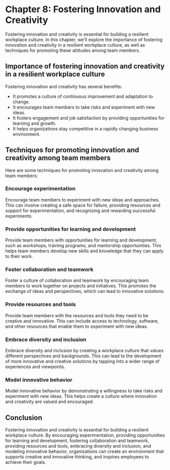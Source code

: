 Chapter 8: Fostering Innovation and Creativity
==============================================

Fostering innovation and creativity is essential for building a resilient workplace culture. In this chapter, we'll explore the importance of fostering innovation and creativity in a resilient workplace culture, as well as techniques for promoting these attitudes among team members.

Importance of fostering innovation and creativity in a resilient workplace culture
----------------------------------------------------------------------------------

Fostering innovation and creativity has several benefits:

* It promotes a culture of continuous improvement and adaptation to change.
* It encourages team members to take risks and experiment with new ideas.
* It fosters engagement and job satisfaction by providing opportunities for learning and growth.
* It helps organizations stay competitive in a rapidly changing business environment.

Techniques for promoting innovation and creativity among team members
---------------------------------------------------------------------

Here are some techniques for promoting innovation and creativity among team members:

### Encourage experimentation

Encourage team members to experiment with new ideas and approaches. This can involve creating a safe space for failure, providing resources and support for experimentation, and recognizing and rewarding successful experiments.

### Provide opportunities for learning and development

Provide team members with opportunities for learning and development, such as workshops, training programs, and mentorship opportunities. This helps team members develop new skills and knowledge that they can apply to their work.

### Foster collaboration and teamwork

Foster a culture of collaboration and teamwork by encouraging team members to work together on projects and initiatives. This promotes the exchange of ideas and perspectives, which can lead to innovative solutions.

### Provide resources and tools

Provide team members with the resources and tools they need to be creative and innovative. This can include access to technology, software, and other resources that enable them to experiment with new ideas.

### Embrace diversity and inclusion

Embrace diversity and inclusion by creating a workplace culture that values different perspectives and backgrounds. This can lead to the development of more innovative and creative solutions by tapping into a wider range of experiences and viewpoints.

### Model innovative behavior

Model innovative behavior by demonstrating a willingness to take risks and experiment with new ideas. This helps create a culture where innovation and creativity are valued and encouraged.

Conclusion
----------

Fostering innovation and creativity is essential for building a resilient workplace culture. By encouraging experimentation, providing opportunities for learning and development, fostering collaboration and teamwork, providing resources and tools, embracing diversity and inclusion, and modeling innovative behavior, organizations can create an environment that supports creative and innovative thinking, and inspires employees to achieve their goals.
